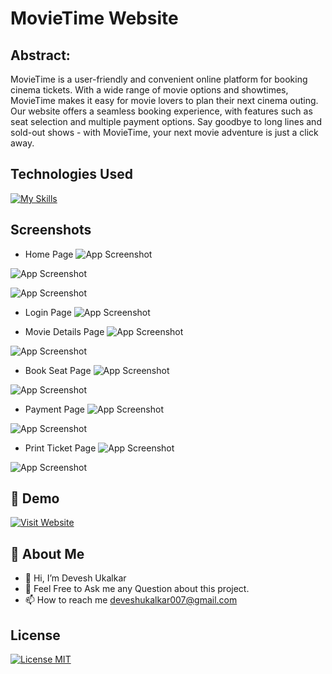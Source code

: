 # MovieTime Website
## Abstract:

MovieTime is a user-friendly and convenient online platform for booking cinema tickets. With a wide range of movie options and showtimes, MovieTime makes it easy for movie lovers to plan their next cinema outing. Our website offers a seamless booking experience, with features such as seat selection and multiple payment options. Say goodbye to long lines and sold-out shows - with MovieTime, your next movie adventure is just a click away.


## Technologies Used

[![My Skills](https://skillicons.dev/icons?i=html,css,javascript,jquery,bootstrap,php,mysql&theme=dark)](https://github.com/iamcoderdevesh)

## Screenshots

- Home Page
![App Screenshot](https://intensional-chair.000webhostapp.com/MovieTime/Screenshot%20(515).png)

![App Screenshot](https://intensional-chair.000webhostapp.com/MovieTime/Screenshot%20(516).png)

![App Screenshot](https://intensional-chair.000webhostapp.com/MovieTime/Screenshot%20(523).jpeg)

- Login Page
![App Screenshot](https://intensional-chair.000webhostapp.com/MovieTime/Screenshot%20(520).png)

- Movie Details Page
![App Screenshot](https://intensional-chair.000webhostapp.com/MovieTime/Screenshot%20(524).jpeg)

![App Screenshot](https://intensional-chair.000webhostapp.com/MovieTime/Screenshot%20(526).jpeg)

- Book Seat Page
![App Screenshot](https://intensional-chair.000webhostapp.com/MovieTime/Screenshot%20(518).png)

![App Screenshot](https://intensional-chair.000webhostapp.com/MovieTime/Screenshot%20(521).jpeg)

- Payment Page
![App Screenshot](https://intensional-chair.000webhostapp.com/MovieTime/Screenshot%20(519).png)

![App Screenshot](https://intensional-chair.000webhostapp.com/MovieTime/Screenshot%20(522).jpeg)

- Print Ticket Page
![App Screenshot](https://intensional-chair.000webhostapp.com/MovieTime/Screenshot%20(415).png)

![App Screenshot](https://intensional-chair.000webhostapp.com/MovieTime/Screenshot%20(521).png)

## 🔗 Demo
[![Visit Website](https://img.shields.io/badge/-%20Visit%20Site-blue?style=for-the-badge)](https://bit.ly/movietimez)

## 🚀 About Me
- 👋 Hi, I’m Devesh Ukalkar
- 💬 Feel Free to Ask me any Question about this project.
- 📫 How to reach me deveshukalkar007@gmail.com

## License

[![License MIT](https://img.shields.io/badge/license-MIT-blue.svg)](LICENSE)
